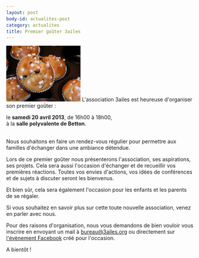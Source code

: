 ```yaml
---
layout: post
body-id: actualites-post
category: actualites
title: Premier goûter 3ailes
---
```


![Muffins][1] L'association 3ailes est heureuse d'organiser son premier goûter :

<div>
  le <strong>samedi 20 avril 2013</strong>, de 16h00 à 18h00,
  <br />
  à la <strong>salle polyvalente de Betton</strong>.
</div>
<br />

Nous souhaitons en faire un rendez-vous régulier pour permettre aux familles d'échanger dans une ambiance détendue.

Lors de ce premier goûter nous présenterons l'association, ses aspirations, ses projets. Cela sera aussi l'occasion d'échanger et de recueillir vos premières réactions. Toutes vos envies d'actions, vos idées de conférences et de sujets à discuter seront les bienvenus.

Et bien sûr, cela sera également l'occasion pour les enfants et les parents de se régaler.

Si vous souhaitez en savoir plus sur cette toute nouvelle association, venez en parler avec nous.

Pour des raisons d'organisation, nous vous demandons de bien vouloir vous inscrire en envoyant un mail à <a href="mailto:bureau@3ailes.org">bureau@3ailes.org</a> ou directement sur <a href="http://www.facebook.com/events/499262093466402/">l'évènement Facebook</a> créé pour l'occasion.

A bientôt !

[1]: /img/muffins-200x150.jpg
